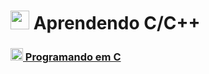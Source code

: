 <h1><img src="https://notion-emojis.s3-us-west-2.amazonaws.com/prod/svg-twitter/1f4bb.svg" width="30px"> Aprendendo C/C++</h1> 

<a href="./programando-em-c/"><h3><img src="https://cdn-icons-png.flaticon.com/512/9969/9969473.png" width="20px"> Programando em C</h3></a>
